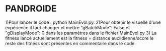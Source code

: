 # PANDROIDE
1)Pour lancer le code : python MainEvol.py.
2)Pour obtenir le visuelle d'une expérience il faut changer et mettre "gBatchMode": False et "gDisplayMode": 0 dans les paramètres dans le fichier MainEvol.py
3) La fitness lancé actuellement est la fitness = distance euclidienne/score le reste des fitness sont présentes en commentaire dans le code
